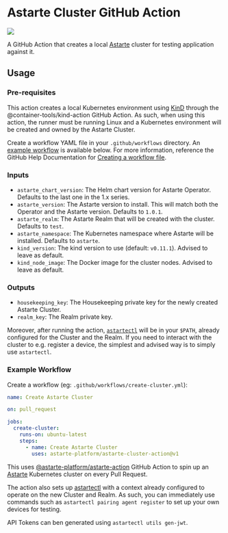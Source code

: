 # Astarte Cluster GitHub Action

[![](https://github.com/astarte-platform/astarte-cluster-action/workflows/Test/badge.svg?branch=master)](https://github.com/astarte-platform/astarte-cluster-action/actions)

A GitHub Action that creates a local [Astarte](https://github.com/astarte-platform/astarte) cluster for testing application against it.

## Usage

### Pre-requisites

This action creates a local Kubernetes environment using [KinD](https://kind.sigs.k8s.io/) through the @container-tools/kind-action GitHub Action.
As such, when using this action, the runner must be running Linux and a Kubernetes environment will be created and owned by the Astarte Cluster.

Create a workflow YAML file in your `.github/workflows` directory. An [example workflow](#example-workflow) is available below.
For more information, reference the GitHub Help Documentation for [Creating a workflow file](https://help.github.com/en/articles/configuring-a-workflow#creating-a-workflow-file).

### Inputs

- `astarte_chart_version`: The Helm chart version for Astarte Operator. Defaults to the last one in the 1.x series.
- `astarte_version`: The Astarte version to install. This will match both the Operator and the Astarte version. Defaults to `1.0.1`.
- `astarte_realm`: The Astarte Realm that will be created with the cluster. Defaults to `test`.
- `astarte_namespace`: The Kubernetes namespace where Astarte will be installed. Defaults to `astarte`.
- `kind_version`: The kind version to use (default: `v0.11.1`). Advised to leave as default.
- `kind_node_image`: The Docker image for the cluster nodes. Advised to leave as default.

### Outputs

- `housekeeping_key`: The Housekeeping private key for the newly created Astarte Cluster.
- `realm_key`: The Realm private key.

Moreover, after running the action, [`astartectl`](https://github.com/astarte-platform/astartectl) will be in your `$PATH`,
already configured for the Cluster and the Realm. If you need to interact with the cluster to e.g. register a device,
the simplest and advised way is to simply use `astartectl`.

### Example Workflow

Create a workflow (eg: `.github/workflows/create-cluster.yml`):

```yaml
name: Create Astarte Cluster

on: pull_request

jobs:
  create-cluster:
    runs-on: ubuntu-latest
    steps:
      - name: Create Astarte Cluster
        uses: astarte-platform/astarte-cluster-action@v1
```

This uses [@astarte-platform/astarte-action](https://github.com/astarte-platform/astarte-action) GitHub Action to spin up an [Astarte](https://github.com/astarte-platform/astarte) Kubernetes cluster on every Pull Request.

The action also sets up [astartectl](https://github.com/astarte-platform/astartectl) with a context already configured to operate on the new Cluster and
Realm. As such, you can immediately use commands such as `astartectl pairing agent register` to set up your own devices for testing.

API Tokens can ben generated using `astartectl utils gen-jwt`.
